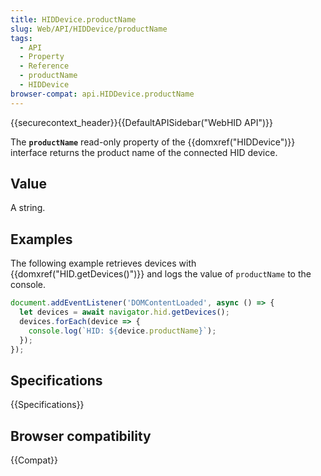 ```yaml
---
title: HIDDevice.productName
slug: Web/API/HIDDevice/productName
tags:
  - API
  - Property
  - Reference
  - productName
  - HIDDevice
browser-compat: api.HIDDevice.productName
---
```

{{securecontext_header}}{{DefaultAPISidebar("WebHID API")}}

The **`productName`** read-only property of the {{domxref("HIDDevice")}} interface returns the product name of the connected HID device.

## Value

A string.

## Examples

The following example retrieves devices with {{domxref("HID.getDevices()")}} and logs the value of `productName` to the console.

```js
document.addEventListener('DOMContentLoaded', async () => {
  let devices = await navigator.hid.getDevices();
  devices.forEach(device => {
    console.log(`HID: ${device.productName}`);
  });
});
```

## Specifications

{{Specifications}}

## Browser compatibility

{{Compat}}
